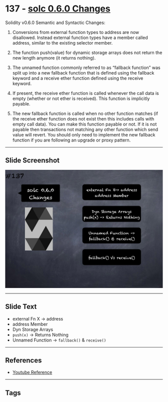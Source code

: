 # 137 - [solc 0.6.0 Changes](solc%200.6.0%20Changes.md)
Solidity v0.6.0 Semantic and Syntactic Changes:

1. Conversions from external function types to address are now disallowed. Instead external function types have a member called address, similar to the existing selector member.
    
2. The function push(value) for dynamic storage arrays does not return the new length anymore (it returns nothing).
    
3. The unnamed function commonly referred to as “fallback function” was split up into a new fallback function that is defined using the fallback keyword and a receive ether function defined using the receive keyword.
    
4. If present, the receive ether function is called whenever the call data is empty (whether or not ether is received). This function is implicitly payable.
    
5. The new fallback function is called when no other function matches (if the receive ether function does not exist then this includes calls with empty call data). You can make this function payable or not. If it is not payable then transactions not matching any other function which send value will revert. You should only need to implement the new fallback function if you are following an upgrade or proxy pattern.

___
## Slide Screenshot
![137.jpg](../../images/3.%20Solidity%20201/137.jpg)
___
## Slide Text
- external Fn X -> address
- address Member
- Dyn Storage Arrays
- `push(x)` -> Returns Nothing
- Unnamed Function -> `fallback()` & `receive()`
___
## References
- [Youtube Reference](https://youtu.be/TqMIbouwePE?t=1696)
___
## Tags